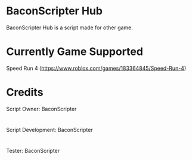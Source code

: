 # BaconScripter Hub

BaconScripter Hub is a script made for other game.

# Currently Game Supported 
Speed Run 4 (https://www.roblox.com/games/183364845/Speed-Run-4)

# Credits
Script Owner: BaconScripter
#
Script Development: BaconScripter
#
Tester: BaconScripter
